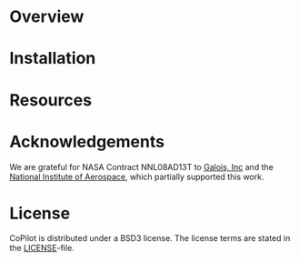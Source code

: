 Overview
========

Installation
============

Resources
=========


Acknowledgements
================

We are grateful for NASA Contract NNL08AD13T to [Galois, Inc](http://corp.galois.com/) and the [National Institute of Aerospace](http://www.nianet.org/), which partially supported this work.

License
=======

CoPilot is distributed under a BSD3 license. The license terms are stated in the [LICENSE](http://github.com/niswegmann/copilot-language/tree/master/LICENSE)-file.
